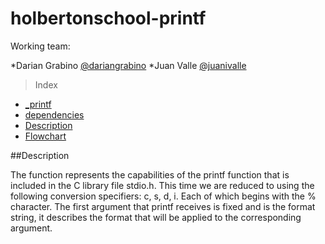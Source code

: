 # holbertonschool-printf

Working team:

*Darian Grabino
[@dariangrabino](https://github.com/DarianGrabino)
*Juan Valle
[@juanivalle](https://github.com/juanivalle)



> Index

- [_printf](#_printf)
- [dependencies](#dependencies)
- [Description](#description)
- [Flowchart](#flowchart)


##Description

The function represents the capabilities of the printf function that is included in the C library file stdio.h.
This time we are reduced to using the following conversion specifiers: c, s, d, i. Each of which begins with the % character.
The first argument that printf receives is fixed and is the format string, it describes the format that will be applied to the corresponding argument.
